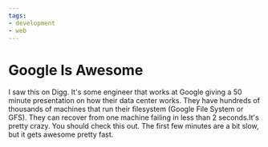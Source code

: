 ```yaml
---
tags:
- development
- web
---
```


# Google Is Awesome

I saw this on Digg. It's some engineer that works at Google giving a 50 minute presentation on how their data center works. They have hundreds of thousands of machines that run their filesystem (Google File System or GFS). They can recover from one machine failing in less than 2 seconds.It's pretty crazy. You should check this out. The first few minutes are a bit slow, but it gets awesome pretty fast.
